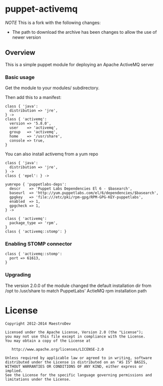 # puppet-activemq

*NOTE* This is a fork with the following changes:
- The path to download the archive has been changes to allow the use of newer
version



## Overview
This is a simple puppet module for deploying an Apache ActiveMQ server

### Basic usage
Get the module to your modules/ subdirectory.

Then add this to a manifest:

    class { 'java':
      distribution => 'jre',
    } ->
    class { 'activemq':
      version => '5.8.0',
      user    => 'activemq',
      group   => 'activemq',
      home    => '/usr/share',
      console => true,
    }

You can also install activemq from a yum repo

    class { 'java':
      distribution => 'jre',
    } ->
    class { 'epel': } ->

    yumrepo { 'puppetlabs-deps':
      descr    => 'Puppet Labs Dependencies El 6 - $basearch',
      baseurl  => 'http://yum.puppetlabs.com/el/6/dependencies/$basearch',
      gpgkey   => 'file:///etc/pki/rpm-gpg/RPM-GPG-KEY-puppetlabs',
      enabled  => 1,
      gpgcheck => 1,
    } ->

    class { 'activemq':
      package_type => 'rpm',
    }
    class { 'activemq::stomp': }


### Enabling STOMP connector

    class { 'activemq::stomp':
      port => 61613,
    }

### Upgrading

The version 2.0.0 of the module changed the default installation dir from /opt to /usr/share to match
PuppetLabs' ActieMQ rpm installation path

# License

    Copyright 2012-2014 MaestroDev

    Licensed under the Apache License, Version 2.0 (the "License");
    you may not use this file except in compliance with the License.
    You may obtain a copy of the License at

       http://www.apache.org/licenses/LICENSE-2.0

    Unless required by applicable law or agreed to in writing, software
    distributed under the License is distributed on an "AS IS" BASIS,
    WITHOUT WARRANTIES OR CONDITIONS OF ANY KIND, either express or implied.
    See the License for the specific language governing permissions and
    limitations under the License.
